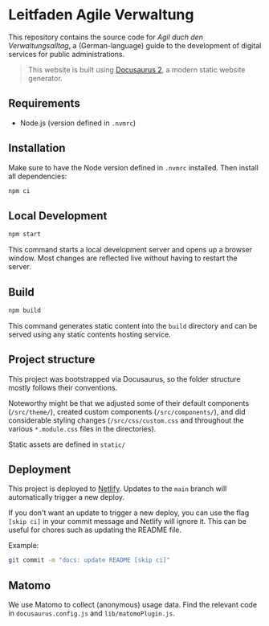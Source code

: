 # Leitfaden Agile Verwaltung

This repository contains the source code for _Agil duch den Verwaltungsalltag_, a (German-language) guide to the development of digital services for public administrations.

> This website is built using [Docusaurus 2](https://docusaurus.io/), a modern static website generator.

## Requirements

- Node.js (version defined in `.nvmrc`)

## Installation

Make sure to have the Node version defined in `.nvmrc` installed. Then install all dependencies:

```bash
npm ci
```

## Local Development

```bash
npm start
```

This command starts a local development server and opens up a browser window. Most changes are reflected live without having to restart the server.

## Build

```bash
npm build
```

This command generates static content into the `build` directory and can be served using any static contents hosting service.

## Project structure

This project was bootstrapped via Docusaurus, so the folder structure mostly follows their conventions.

Noteworthy might be that we adjusted some of their default components (`/src/theme/`), created custom components (`/src/components/`), and did considerable styling changes (`/src/css/custom.css` and throughout the various `*.module.css` files in the directories).

Static assets are defined in `static/`

## Deployment

This project is deployed to [Netlify](https://www.netlify.com/). Updates to the `main` branch will automatically trigger a new deploy.

If you don't want an update to trigger a new deploy, you can use the flag `[skip ci]` in your commit message and Netlify will ignore it. This can be useful for chores such as updating the README file.

Example:

```bash
git commit -m "docs: update README [skip ci]"
```

## Matomo

We use Matomo to collect (anonymous) usage data. Find the relevant code in `docusaurus.config.js` and `lib/matomoPlugin.js`.
